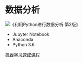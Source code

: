 # 数据分析

![《利用Python进行数据分析·第2版》](https://www.jianshu.com/p/04d180d90a3f)

- Jupyter Notebook
- Anaconda
- Python 3.6

[机器学习速成课程](https://developers.google.cn/machine-learning/crash-course/)
